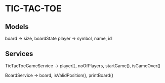 # TIC-TAC-TOE

## Models

board -> size, boardState
player -> symbol, name, id

## Services
TicTacToeGameService -> player[], noOfPlayers, startGame(), isGameOver()

BoardService -> board, isValidPosition(), printBoard()
